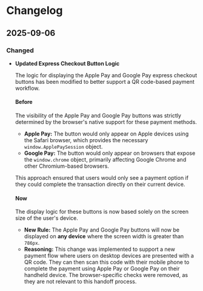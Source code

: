 # Changelog

## 2025-09-06

### Changed

-   **Updated Express Checkout Button Logic**

    The logic for displaying the Apple Pay and Google Pay express checkout buttons has been modified to better support a QR code-based payment workflow.

    #### Before

    The visibility of the Apple Pay and Google Pay buttons was strictly determined by the browser's native support for these payment methods.

    -   **Apple Pay:** The button would only appear on Apple devices using the Safari browser, which provides the necessary `window.ApplePaySession` object.
    -   **Google Pay:** The button would only appear on browsers that expose the `window.chrome` object, primarily affecting Google Chrome and other Chromium-based browsers.

    This approach ensured that users would only see a payment option if they could complete the transaction directly on their current device.

    #### Now

    The display logic for these buttons is now based solely on the screen size of the user's device.

    -   **New Rule:** The Apple Pay and Google Pay buttons will now be displayed on **any device** where the screen width is greater than `786px`.
    -   **Reasoning:** This change was implemented to support a new payment flow where users on desktop devices are presented with a QR code. They can then scan this code with their mobile phone to complete the payment using Apple Pay or Google Pay on their handheld device. The browser-specific checks were removed, as they are not relevant to this handoff process. 